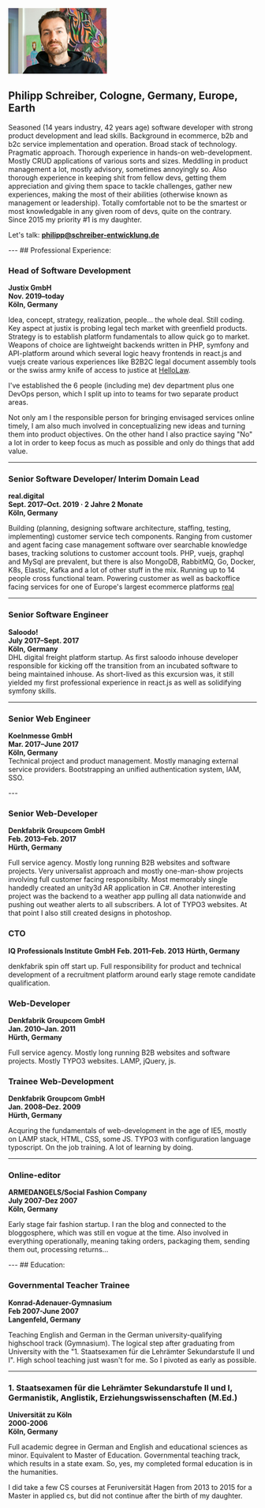 <img src="assets/images/me.png" width="200"> 

## Philipp Schreiber, Cologne, Germany, Europe, Earth  
Seasoned (14 years industry, 42 years age) software developer with strong product development and lead skills. Background in ecommerce, b2b and b2c service implementation and operation. Broad stack of technology. Pragmatic approach. Thorough experience in hands-on web-development. Mostly CRUD applications of various sorts and sizes. Meddling in product management a lot, mostly advisory, sometimes annoyingly so. 
Also thorough experience in keeping shit from fellow devs, getting them appreciation and giving them space to tackle challenges, gather new experiences, making the most of their abilities (otherwise known as management or leadership). Totally comfortable not to be the smartest or most knowledgable in any given room of devs, quite on the contrary.   
Since 2015 my priority #1 is my daughter.

Let's talk: __<philipp@schreiber-entwicklung.de>__

<div style="page-break-after: always;"></div>
---
## Professional Experience: 


### Head of Software Development
__Justix GmbH__  
__Nov. 2019–today__  
__Köln, Germany__  

Idea, concept, strategy, realization, people... the whole deal. Still coding. Key aspect at justix is probing legal tech market with greenfield products. Strategy is to establish platform fundamentals to allow quick go to market. Weapons of choice are lightweight backends written in PHP, symfony and API-platform around which several logic heavy frontends in react.js and vuejs create various experiences like B2B2C legal document assembly tools or the swiss army knife of access to justice at [HelloLaw](https://de.hellolaw.com). 

I've established the 6 people (including me) dev department plus one DevOps person, which I split up into to teams for two separate product areas. 

Not only am I the responsible person for bringing envisaged services online timely, I am also much involved in conceptualizing new ideas and turning them into product objectives. On the other hand I also practice saying "No" a lot in order to keep focus as much as possible and only do things that add value.

---
### Senior Software Developer/ Interim Domain Lead
__real.digital__  
__Sept. 2017–Oct. 2019 · 2 Jahre 2 Monate__  
__Köln, Germany__  

Building (planning, designing software architecture, staffing, testing, implementing) customer service tech components. Ranging from customer and agent facing case management software over searchable knowledge bases, tracking solutions to customer account tools. PHP, vuejs, graphql and MySql are prevalent, but there is also MongoDB, RabbitMQ, Go, Docker, K8s, Elastic, Kafka and a lot of other stuff in the mix. Running up to 14 people cross functional team. Powering customer as well as backoffice facing services for one of Europe's largest ecommerce platforms [real](https://real.de)

---
### Senior Software Engineer
__Saloodo!__  
__July 2017–Sept. 2017__  
__Köln, Germany__  
DHL digital freight platform startup. As first saloodo inhouse developer responsible for kicking off the transition from an incubated software to being maintained inhouse. As short-lived as this excursion was, it still yielded my first professional experience in react.js as well as solidifying symfony skills.

---

### Senior Web Engineer
__Koelnmesse GmbH__  
__Mar. 2017–June 2017__  
__Köln, Germany__  
Technical project and product management. Mostly managing external service providers. Bootstrapping an unified authentication system, IAM, SSO.

<div style="page-break-after: always;"></div>
---

### Senior Web-Developer
__Denkfabrik Groupcom GmbH__  
__Feb. 2013–Feb. 2017__  
__Hürth, Germany__  

Full service agency. Mostly long running B2B websites and software projects. Very universalist approach and mostly one-man-show projects involving full customer facing responsibilty. Most memorably single handedly created an unity3d AR application in C#. Another interesting project was the backend to a weather app pulling all data nationwide and pushing out weather alerts to all subscribers. A lot of TYPO3 websites. At that point I also still created designs in photoshop.

### CTO
__IQ Professionals Institute GmbH__
__Feb. 2011–Feb. 2013__
__Hürth, Germany__  

denkfabrik spin off start up. Full responsibility for product and technical development of a recruitment platform around early stage remote candidate qualification.

### Web-Developer
__Denkfabrik Groupcom GmbH__  
__Jan. 2010–Jan. 2011__  
__Hürth, Germany__  

Full service agency. Mostly long running B2B websites and software projects. Mostly TYPO3 websites. LAMP, jQuery, js.

### Trainee Web-Development
__Denkfabrik Groupcom GmbH__  
__Jan. 2008–Dez. 2009__  
__Hürth, Germany__  

Acquring the fundamentals of web-development in the age of IE5, mostly on LAMP stack, HTML, CSS, some JS. TYPO3 with configuration language typoscript. On the job training. A lot of learning by doing. 

---

### Online-editor
__ARMEDANGELS/Social Fashion Company__  
__July 2007-Dez 2007__  
__Köln, Germany__   

Early stage fair fashion startup. I ran the blog and connected to the bloggosphere, which was still en vogue at the time. Also involved in everything operationally, meaning taking orders, packaging them, sending them out, processing returns...

<div style="page-break-after: always;"></div>
---
## Education:

### Governmental Teacher Trainee
__Konrad-Adenauer-Gymnasium__  
__Feb 2007-June 2007__  
__Langenfeld, Germany__   

Teaching English and German in the German university-qualifying highschool track (Gymnasium). 
The logical step after graduating from University with the "1. Staatsexamen für die Lehrämter Sekundarstufe II und I". High school teaching just wasn't for me. So I pivoted as early as possible.

----


### 1. Staatsexamen für die Lehrämter Sekundarstufe II und I, Germanistik, Anglistik, Erziehungswissenschaften (M.Ed.)
__Universität zu Köln__  
__2000-2006__  
__Köln, Germany__   

Full academic degree in German and English and educational sciences as minor. Equivalent to Master of Education. Governmental teaching track, which results in a state exam. So, yes, my completed formal education is in the humanities.

I did take a few CS courses at Feruniversität Hagen from 2013 to 2015 for a Master in applied cs, but did not continue after the birth of my daughter.